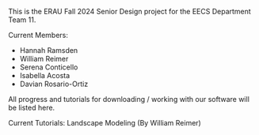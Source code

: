 This is the ERAU Fall 2024 Senior Design project for the EECS Department Team 11. 

Current Members:
- Hannah Ramsden
- William Reimer
- Serena Conticello
- Isabella Acosta
- Davian Rosario-Ortiz

All progress and tutorials for downloading / working with our software will be listed here.

Current Tutorials:
Landscape Modeling (By William Reimer)

